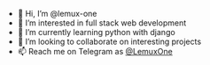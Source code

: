 - 👋 Hi, I’m @lemux-one
- 👀 I’m interested in full stack web development
- 🌱 I’m currently learning python with django
- 💞️ I’m looking to collaborate on interesting projects
- 📫 Reach me on Telegram as [@LemuxOne](https://t.me/LemuxOne)

<!---
lemux-one/lemux-one is a ✨ special ✨ repository because its `README.md` (this file) appears on your GitHub profile.
You can click the Preview link to take a look at your changes.
--->
